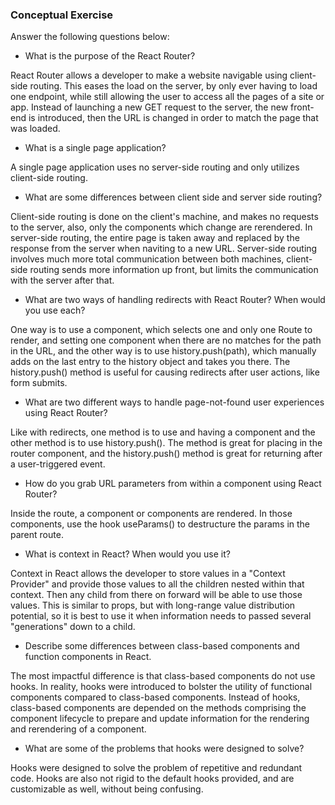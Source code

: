 ### Conceptual Exercise

Answer the following questions below:

- What is the purpose of the React Router?

React Router allows a developer to make a website navigable using client-side routing. This eases the load on the server, by only ever having to load one endpoint, while still allowing the user to access all the pages of a site or app. Instead of launching a new GET request to the server, the new front-end is introduced, then the URL is changed in order to match the page that was loaded. 

- What is a single page application?

A single page application uses no server-side routing and only utilizes client-side routing. 

- What are some differences between client side and server side routing?

Client-side routing is done on the client's machine, and makes no requests to the server, also, only the components which change are rerendered. In server-side routing, the entire page is taken away and replaced by the response from the server when naviting to a new URL. Server-side routing involves much more total communication between both machines, client-side routing sends more information up front, but limits the communication with the server after that. 

- What are two ways of handling redirects with React Router? When would you use each?

One way is to use a <Switch> component, which selects one and only one Route to render, and setting one <Redirect to=""> component when there are no matches for the path in the URL, and the other way is to use history.push(path), which manually adds on the last entry to the history object and takes you there. The history.push() method is useful for causing redirects after user actions, like form submits. 

- What are two different ways to handle page-not-found user experiences using React Router? 

Like with redirects, one method is to use <Switch> and having a <NotFound > component and the other method is to use history.push(). The <Switch> method is great for placing in the router component, and the history.push() method is great for returning after a user-triggered event. 

- How do you grab URL parameters from within a component using React Router?

Inside the route, a component or components are rendered. In those components, use the hook useParams() to destructure the params in the parent route. 

- What is context in React? When would you use it?

Context in React allows the developer to store values in a "Context Provider" and provide those values to all the children nested within that context. Then any child from there on forward will be able to use those values. This is similar to props, but with long-range value distribution potential, so it is best to use it when information needs to passed several "generations" down to a child.

- Describe some differences between class-based components and function
  components in React.

The most impactful difference is that class-based components do not use hooks. In reality, hooks were introduced to bolster the utility of functional components compared to class-based components. Instead of hooks, class-based components are depended on the methods comprising the component lifecycle to prepare and update information for the rendering and rerendering of a component. 

- What are some of the problems that hooks were designed to solve?

Hooks were designed to solve the problem of repetitive and redundant code. Hooks are also not rigid to the default hooks provided, and are customizable as well, without being confusing.